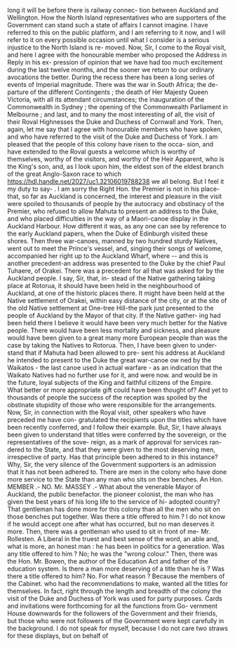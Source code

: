 long it will be before there is railway connec- tion between Auckland and Wellington. How the North Island representatives who are supporters of the Government can stand such a state of affairs I cannot imagine. I have referred to this on the public platform, and I am referring to it now, and I will refer to it on every possible occasion until what I consider is a serious injustice to the North Island is re- moved. Now, Sir, I come to the Royal visit, and here I agree with the honourable member who proposed the Address in Reply in his ex- pression of opinion that we have had too much excitement during the last twelve months, and the sooner we return to our ordinary avocations the better. During the recess there has been a long series of events of Imperial magnitude. There was the war in South Africa; the de- parture of the different Contingents ; the death of Her Majesty Queen Victoria, with all its attendant circumstances; the inauguration of the Commonwealth in Sydney ; the opening of the Commonwealth Parliament in Melbourne ; and last, and to many the most interesting of all, the visit of their Roval Highnesses the Duke and Duchess of Cornwall and York. Then, again, let me say that I agree with honourable members who have spoken, and who have referred to the visit of the Duke and Duchess of York. I am pleased that the people of this colony have risen to the occa- sion, and have extended to the Roval guests a welcome which is worthy of themselves, worthy of the visitors, and worthy of the Heir Apparent, who is the King's son, and, as I look upon him, the eldest son of the eldest branch of the great Anglo-Saxon race to which https://hdl.handle.net/2027/uc1.32106019788238 we all belong. But I feel it my duty to say- . I am sorry the Right Hon. the Premier is not in his place-that, so far as Auckland is concerned, the interest and pleasure in the visit were spoiled to thousands of people by the autocracy and obstinacy of the Premier, who refused to allow Mahuta to present an address to the Duke, and who placed difficulties in the way of a Maori-canoe display in the Auckland Harbour. How different it was, as any one can see by reference to the early Auckland papers, when the Duke of Edinburgh visited these shores. Then three war-canoes, manned by two hundred sturdy Natives, went out to meet the Prince's vessel, and, singing their songs of welcome, accompanied her right up to the Auckland Wharf, where -- and this is another precedent-an address was presented to the Duke by the chief Paul Tuhaere, of Orakei. There was a precedent for all that was asked for by the Auckland people. I say, Sir, that, in- stead of the Native gathering taking place at Rotorua, it should have been held in the neighbourhood of Auckland, at one of the historic places there. It might have been held at the Native settlement of Orakei, within easy distance of the city, or at the site of the old Native settlement at One-tree Hill-the park just presented to the people of Auckland by the Mayor of that city. If the Native gather- ing had been held there I believe it would have been very much better for the Native people. There would have been less mortality and sickness, and pleasure would have been given to a great many more European people than was the case by taking the Natives to Rotorua. Then, I have been given to under- stand that if Mahuta had been allowed to pre- sent his address at Auckland he intended to present to the Duke the great war-canoe ow ned by the Waikatos - the last canoe used in actual warfare - as an indication that the Waikato Natives had no further use for it, and were now. and would be in the future, loyal subjects of the King and faithful citizens of the Empire. What better or more appropriate gift could have been thought of? And yet to thousands of people the success of the reception was spoiled by the obstinate stupidity of those who were responsible for the arrangements. Now, Sir, in connection with the Royal visit, other speakers who have preceded me have con- gratulated the recipients upon the titles which have been recently conferred, and I follow their example. But, Sir, I have always been given to understand that titles were conferred by the sovereign, or the representatives of the sove- reign, as a mark of approval for services ran- dered to the State, and that they were given to the most deserving men, irrespective of party. Has that principle been adhered to in this instance? Why, Sir, the very silence of the Government supporters is an admission that it has not been adhered to. There are men in the colony who have done more service to the State than any man who sits on thex benches. An Hon. MEMBER .- NO. Mr. MASSEY .- What about the venerable Mayor of Auckland, the public benefactor. the pioneer colonist, the man who has given the best years of his long life to the service of hi- adopted country? That gentleman has done more for this colony than all the men who sit on those benches put together. Was there a title offered to him ? I do not know if he would accept one after what has occurred, but no man deserves it more. Then, there was a gentleman who used to sit in front of me- Mr. Rollesten. A Liberal in the truest and best sense of the word, an able and, what is more, an honest man : he has been in politics for a generation. Was any title offered to him ? No; he was the "wrong colour." Then, there was the Hon. Mr. Bowen, the author of the Education Act and father of the education system. Is there a man more deserving of a title than he is ? Was there a title offered to him? No. For what reason ? Because the members of the Cabinet. who had the recommendations to make, wanted all the titles for themselves. In fact, right through the length and breadth of the colony the visit of the Duke and Duchess of York was used for party purposes. Cards and invitations were forthcoming for all the functions from Go- vernment House downwards for the followers of the Government and their friends, but those who were not followers of the Government were kept carefully in the background. I do not speak for myself, because I do not care two straws for these displays, but on behalf of 